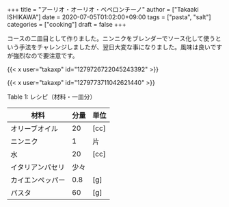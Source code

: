 +++
title = "アーリオ・オーリオ・ペペロンチーノ"
author = ["Takaaki ISHIKAWA"]
date = 2020-07-05T01:02:00+09:00
tags = ["pasta", "salt"]
categories = ["cooking"]
draft = false
+++

コースの二皿目として作りました。ニンニクをブレンダーでソース化して使うという手法をチャレンジしましたが、翌日大変な事になりました。風味は良いですが強烈なので要注意です。  

{{< x user="takaxp" id="1279726722045243392" >}}  

{{< x user="takaxp" id="1279773711042621440" >}}  

<div class="table-caption">
  <span class="table-number">Table 1</span>:
  レシピ（材料・一皿分）
</div>

| 材料     | 分量 | 単位 |
|--------|----|----|
| オリーブオイル | 20  | [cc] |
| ニンニク | 1   | 片   |
| 水       | 20  | [cc] |
| イタリアンパセリ | 少々 |      |
| カイエンペッパー | 0.8 | [g]  |
| パスタ   | 60  | [g]  |
